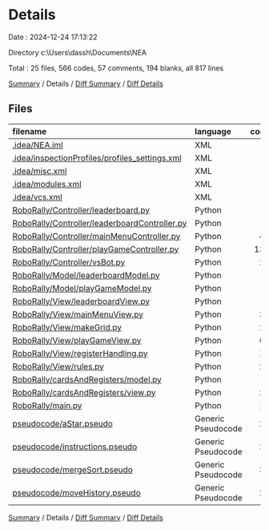 # Details

Date : 2024-12-24 17:13:22

Directory c:\\Users\\dassh\\Documents\\NEA

Total : 25 files,  566 codes, 57 comments, 194 blanks, all 817 lines

[Summary](results.md) / Details / [Diff Summary](diff.md) / [Diff Details](diff-details.md)

## Files
| filename | language | code | comment | blank | total |
| :--- | :--- | ---: | ---: | ---: | ---: |
| [.idea/NEA.iml](/.idea/NEA.iml) | XML | 8 | 0 | 0 | 8 |
| [.idea/inspectionProfiles/profiles_settings.xml](/.idea/inspectionProfiles/profiles_settings.xml) | XML | 6 | 0 | 0 | 6 |
| [.idea/misc.xml](/.idea/misc.xml) | XML | 4 | 0 | 0 | 4 |
| [.idea/modules.xml](/.idea/modules.xml) | XML | 8 | 0 | 0 | 8 |
| [.idea/vcs.xml](/.idea/vcs.xml) | XML | 6 | 0 | 0 | 6 |
| [RoboRally/Controller/leaderboard.py](/RoboRally/Controller/leaderboard.py) | Python | 5 | 1 | 1 | 7 |
| [RoboRally/Controller/leaderboardController.py](/RoboRally/Controller/leaderboardController.py) | Python | 0 | 0 | 1 | 1 |
| [RoboRally/Controller/mainMenuController.py](/RoboRally/Controller/mainMenuController.py) | Python | 42 | 2 | 10 | 54 |
| [RoboRally/Controller/playGameController.py](/RoboRally/Controller/playGameController.py) | Python | 137 | 15 | 40 | 192 |
| [RoboRally/Controller/vsBot.py](/RoboRally/Controller/vsBot.py) | Python | 23 | 1 | 7 | 31 |
| [RoboRally/Model/leaderboardModel.py](/RoboRally/Model/leaderboardModel.py) | Python | 0 | 0 | 1 | 1 |
| [RoboRally/Model/playGameModel.py](/RoboRally/Model/playGameModel.py) | Python | 3 | 1 | 3 | 7 |
| [RoboRally/View/leaderboardView.py](/RoboRally/View/leaderboardView.py) | Python | 9 | 1 | 3 | 13 |
| [RoboRally/View/mainMenuView.py](/RoboRally/View/mainMenuView.py) | Python | 36 | 2 | 19 | 57 |
| [RoboRally/View/makeGrid.py](/RoboRally/View/makeGrid.py) | Python | 25 | 7 | 7 | 39 |
| [RoboRally/View/playGameView.py](/RoboRally/View/playGameView.py) | Python | 60 | 18 | 33 | 111 |
| [RoboRally/View/registerHandling.py](/RoboRally/View/registerHandling.py) | Python | 11 | 0 | 1 | 12 |
| [RoboRally/View/rules.py](/RoboRally/View/rules.py) | Python | 26 | 1 | 13 | 40 |
| [RoboRally/cardsAndRegisters/model.py](/RoboRally/cardsAndRegisters/model.py) | Python | 7 | 0 | 4 | 11 |
| [RoboRally/cardsAndRegisters/view.py](/RoboRally/cardsAndRegisters/view.py) | Python | 27 | 0 | 6 | 33 |
| [RoboRally/main.py](/RoboRally/main.py) | Python | 18 | 8 | 8 | 34 |
| [pseudocode/aStar.pseudo](/pseudocode/aStar.pseudo) | Generic Pseudocode | 21 | 0 | 11 | 32 |
| [pseudocode/instructions.pseudo](/pseudocode/instructions.pseudo) | Generic Pseudocode | 24 | 0 | 6 | 30 |
| [pseudocode/mergeSort.pseudo](/pseudocode/mergeSort.pseudo) | Generic Pseudocode | 37 | 0 | 13 | 50 |
| [pseudocode/moveHistory.pseudo](/pseudocode/moveHistory.pseudo) | Generic Pseudocode | 23 | 0 | 7 | 30 |

[Summary](results.md) / Details / [Diff Summary](diff.md) / [Diff Details](diff-details.md)